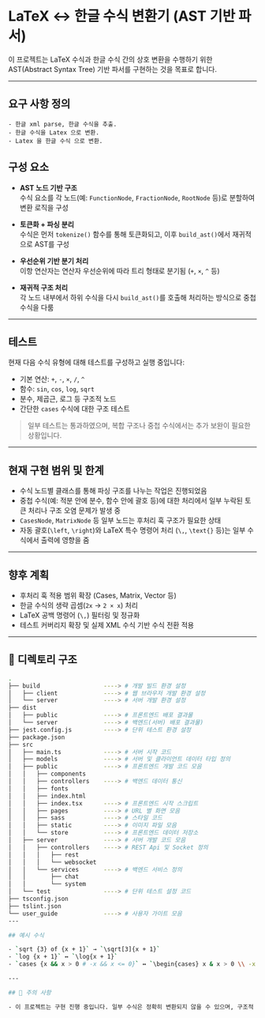 # LaTeX ↔ 한글 수식 변환기 (AST 기반 파서)

이 프로젝트는 LaTeX 수식과 한글 수식 간의 상호 변환을 수행하기 위한 AST(Abstract Syntax Tree) 기반 파서를 구현하는 것을 목표로 합니다.

---

## 요구 사항 정의
    - 한글 xml parse, 한글 수식을 추출.
    - 한글 수식을 Latex 으로 변환.
    - Latex 을 한글 수식 으로 변환.


## 구성 요소

- **AST 노드 기반 구조**  
  수식 요소를 각 노드(예: `FunctionNode`, `FractionNode`, `RootNode` 등)로 분할하여 변환 로직을 구성

- **토큰화 + 파싱 분리**  
  수식은 먼저 `tokenize()` 함수를 통해 토큰화되고, 이후 `build_ast()`에서 재귀적으로 AST를 구성

- **우선순위 기반 분기 처리**  
  이항 연산자는 연산자 우선순위에 따라 트리 형태로 분기됨 (`+`, `×`, `^` 등)

- **재귀적 구조 처리**  
  각 노드 내부에서 하위 수식을 다시 `build_ast()`를 호출해 처리하는 방식으로 중첩 수식을 다룸

---

## 테스트

현재 다음 수식 유형에 대해 테스트를 구성하고 실행 중입니다:

- 기본 연산: `+`, `-`, `×`, `/`, `^`
- 함수: `sin`, `cos`, `log`, `sqrt`
- 분수, 제곱근, 로그 등 구조적 노드
- 간단한 `cases` 수식에 대한 구조 테스트

> 일부 테스트는 통과하였으며, 복합 구조나 중첩 수식에서는 추가 보완이 필요한 상황입니다.

---
## 현재 구현 범위 및 한계

- 수식 노드별 클래스를 통해 파싱 구조를 나누는 작업은 진행되었음
- 중첩 수식(예: 적분 안에 분수, 함수 안에 괄호 등)에 대한 처리에서 일부 누락된 토큰 처리나 구조 오염 문제가 발생 중
- `CasesNode`, `MatrixNode` 등 일부 노드는 후처리 훅 구조가 필요한 상태
- 자동 괄호(`\left`, `\right`)와 LaTeX 특수 명령어 처리 (`\,`, `\text{}` 등)는 일부 수식에서 출력에 영향을 줌

---

## 향후 계획

- 후처리 훅 적용 범위 확장 (Cases, Matrix, Vector 등)
- 한글 수식의 생략 곱셈(`2x` → `2 × x`) 처리
- LaTeX 공백 명령어 (`\,`) 필터링 및 정규화
- 테스트 커버리지 확장 및 실제 XML 수식 기반 수식 전환 적용

---

## 📁 디렉토리 구조

```bash
.
├── build                  ----> # 개발 빌드 환경 설정
│   ├── client             ----> # 웹 브라우저 개발 환경 설정
│   └── server             ----> # 서버 개발 환경 설정
├── dist
│   ├── public             ----> # 프론트엔드 배포 결과물
│   └── server             ----> # 백엔드(서버) 배포 결과물)
├── jest.config.js         ----> # 단위 테스트 환경 설정
├── package.json
├── src
│   ├── main.ts            ----> # 서버 시작 코드
│   ├── models             ----> # 서버 및 클라이언트 데이터 타입 정의
│   ├── public             ----> # 프론트엔드 개발 코드 모음
│   │   ├── components
│   │   ├── controllers    ----> # 백엔드 데이터 통신
│   │   ├── fonts
│   │   ├── index.html
│   │   ├── index.tsx      ----> # 프론트엔드 시작 스크립트
│   │   ├── pages          ----> # URL 별 화면 모음
│   │   ├── sass           ----> # 스타일 코드
│   │   ├── static         ----> # 이미지 파일 모음
│   │   └── store          ----> # 프론트엔드 데이터 저장소
│   ├── server             ----> # 서버 개발 코드 모음
│   │   ├── controllers    ----> # REST Api 및 Socket 정의
│   │   │   ├── rest
│   │   │   └── websocket
│   │   └── services       ----> # 백엔드 서비스 정의
│   │       ├── chat
│   │       └── system
│   └── test               ----> # 단위 테스트 설정 코드
├── tsconfig.json
├── tslint.json
└── user_guide             ----> # 사용자 가이트 모음
---

## 예시 수식

- `sqrt {3} of {x + 1}` → `\sqrt[3]{x + 1}`
- `log {x + 1}` ↔ `\log{x + 1}`
- `cases {x && x > 0 # -x && x <= 0}` ↔ `\begin{cases} x & x > 0 \\ -x & x <= 0 \end{cases}`

---

## 📌 주의 사항

- 이 프로젝트는 구현 진행 중입니다. 일부 수식은 정확히 변환되지 않을 수 있으며, 구조적 보완이 필요한 부분이 존재합니다.